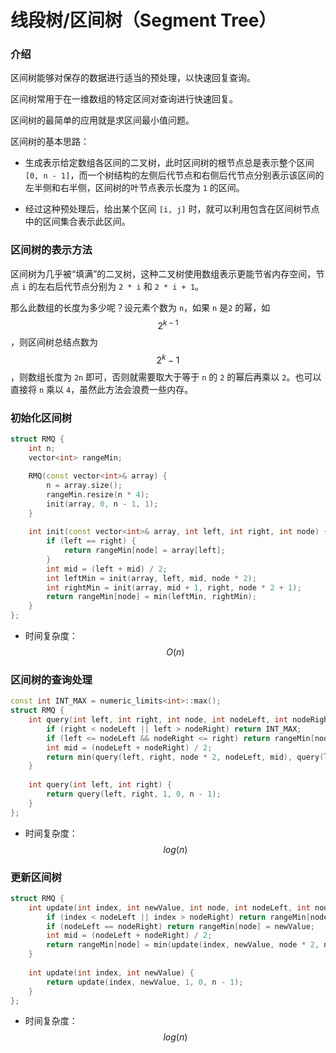 # 线段树/区间树（Segment Tree）

### 介绍

区间树能够对保存的数据进行适当的预处理，以快速回复查询。

区间树常用于在一维数组的特定区间对查询进行快速回复。

区间树的最简单的应用就是求区间最小值问题。

区间树的基本思路：

- 生成表示给定数组各区间的二叉树，此时区间树的根节点总是表示整个区间 `[0, n - 1]`，而一个树结构的左侧后代节点和右侧后代节点分别表示该区间的左半侧和右半侧，区间树的叶节点表示长度为 `1` 的区间。

- 经过这种预处理后，给出某个区间 `[i, j]` 时，就可以利用包含在区间树节点中的区间集合表示此区间。

### 区间树的表示方法

区间树为几乎被“填满”的二叉树，这种二叉树使用数组表示更能节省内存空间，节点 `i` 的左右后代节点分别为 `2 * i` 和 `2 * i + 1`。

那么此数组的长度为多少呢？设元素个数为 `n`，如果 `n` 是`2` 的幂，如 $$2^{k-1}$$，则区间树总结点数为 $$2^k-1$$，则数组长度为 `2n` 即可，否则就需要取大于等于 `n` 的 `2` 的幂后再乘以 `2`。也可以直接将 `n` 乘以 `4`，虽然此方法会浪费一些内存。

### 初始化区间树

```c++
struct RMQ {
    int n;
    vector<int> rangeMin;

    RMQ(const vector<int>& array) {
        n = array.size();
        rangeMin.resize(n * 4);
        init(array, 0, n - 1, 1);
    }
    
    int init(const vector<int>& array, int left, int right, int node) {
        if (left == right) {
            return rangeMin[node] = array[left];
        }
        int mid = (left + mid) / 2;
        int leftMin = init(array, left, mid, node * 2);
        int rightMin = init(array, mid + 1, right, node * 2 + 1);
        return rangeMin[node] = min(leftMin, rightMin);
    }
};
```

- 时间复杂度：$$O(n)$$

### 区间树的查询处理

```c++
const int INT_MAX = numeric_limits<int>::max();
struct RMQ {
    int query(int left, int right, int node, int nodeLeft, int nodeRight) {
        if (right < nodeLeft || left > nodeRight) return INT_MAX;
        if (left <= nodeLeft && nodeRight <= right) return rangeMin[node];
        int mid = (nodeLeft + nodeRight) / 2;
        return min(query(left, right, node * 2, nodeLeft, mid), query(left, right, node * 2 + 1, mid + 1, nodeRight));
    }
    
    int query(int left, int right) {
        return query(left, right, 1, 0, n - 1);
    }
};
```

- 时间复杂度：$$log(n)$$

### 更新区间树

```c++
struct RMQ {
    int update(int index, int newValue, int node, int nodeLeft, int nodeRight) {
        if (index < nodeLeft || index > nodeRight) return rangeMin[node];
        if (nodeLeft == nodeRight) return rangeMin[node] = newValue;
        int mid = (nodeLeft + nodeRight) / 2;
        return rangeMin[node] = min(update(index, newValue, node * 2, nodeLeft, mid), update(index, newValue, node * 2 + 1, mid + 1, nodeRight));
    }
    
    int update(int index, int newValue) {
        return update(index, newValue, 1, 0, n - 1);
    }
};
```

- 时间复杂度：$$log(n)$$

